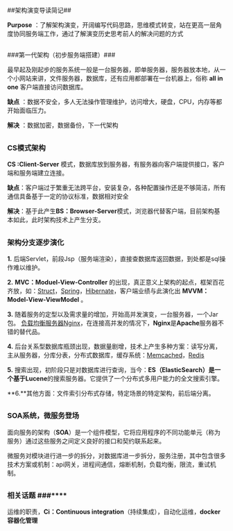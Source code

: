 ##架构演变导读简记##

**Purpose** ：了解架构演变，开阔编写代码思路，思维模式转变，站在更高一层角度协同服务端工作，通过了解演变历史思考前人的解决问题的方式

##

###第一代架构（初步服务端搭建）###

最早起及刚起步的服务系统一般是一台服务器，即单服务器，服务器放本地，从一个小网站来讲，文件服务器，数据库，还有应用都部署在一台机器上，俗称 **all in one** 客户端直接访问数据库。

**缺点** ：数据不安全，多人无法操作管理维护，访问增大，硬盘，CPU，内存等都开始面临压力。

**解决** ：数据加密，数据备份，下一代架构

##

###	CS模式架构 ###

**CS :Client-Server** 模式，数据库放到服务器，有服务器向客户端提供接口，客户端和服务端建立连接。


**缺点**：客户端过于繁重无法跨平台，安装复杂，各种配置操作还是不够简洁，所有通信具备基于一定的协议标准，数据相对安全

**解决**：基于此产生**BS：Browser-Server**模式，浏览器代替客户端，目前架构基本如此，此时架构技术上产生分支。 
## 
###	架构分支逐步演化 ###
**1.** 后端Servlet，前段Jsp（服务端渲染），直接查数据库返回数据，到处都是sql操作难以维护。

**2.** **MVC：Moduel-View-Controller** 的出现，真正意义上架构的起点，框架百花齐放，如：[Struct](https://struts.apache.org/)，[Spring](https://spring.io/)，[Hibernate](http://hibernate.org/)，客户端业绩与此演化出 **MVVM：Model-View-ViewModel** 。 

**3.** 随着服务的定型以及需求量的增加，开始高并发演变，一台服务器，一个Jar包。
[负载均衡服务器Nginx](http://nginx.org/en/)，在连接高并发的情况下，**Nginx**是**Apache**服务器不错的替代品。


**4.** 后台关系型数据库瓶颈出现，数据量剧增，技术上产生多种方案：读写分离，主从服务器，分库分表，分布式数据库，缓存系统：[Memcached](http://memcached.org/)，[Redis](https://redis.io/)

**5.** 搜索出现，初阶段只是对数据库进行查询，当今：**ES（ElasticSearch）**是一个基于**Lucene**的搜索服务器。它提供了一个分布式多用户能力的全文搜索引擎。

**6.**其他方面：文件索引分布式存储，特定场景的特定架构，前后端分离。


## 

###	SOA系统，微服务登场 ###

面向服务的架构（**SOA**）是一个组件模型，它将应用程序的不同功能单元（称为服务）通过这些服务之间定义良好的接口和契约联系起来。

微服务对模块进行进一步的拆分，对数据库进一步拆分，服务注册，其中包含很多技术方案或机制：api网关，进程间通信，熔断机制，负载均衡，限流，重试机制。

## 

###	相关话题 ###****

运维的职责，**Ci：Continuous integration**（持续集成），自动化运维，**docker容器化管理**


